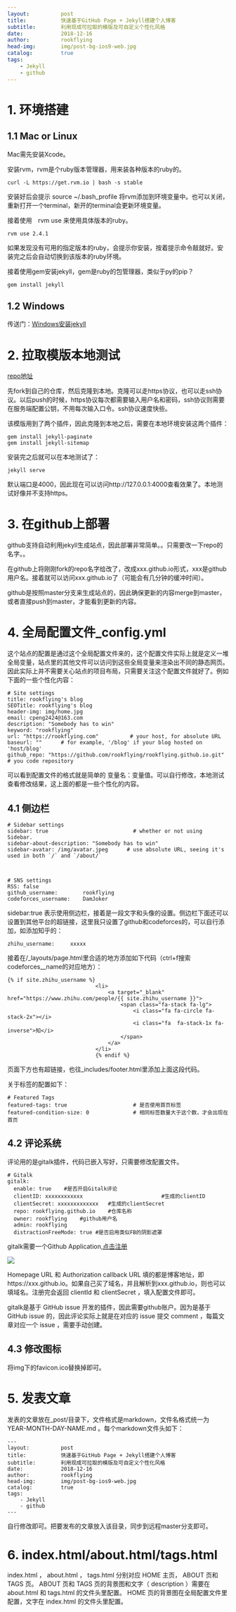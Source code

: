 ```yaml
---
layout:          post
title:           快速基于GitHub Page + Jekyll搭建个人博客
subtitle:        利用现成可拉取的模版及可自定义个性化风格
date:            2018-12-16
author:          rookflying
head-img:        img/post-bg-ios9-web.jpg
catalog:         true
tags:
    - Jekyll
    - github
---
```


# 1. 环境搭建

## 1.1 Mac or Linux

Mac需先安装Xcode。

安装rvm，rvm是个ruby版本管理器，用来装各种版本的ruby的。

```
curl -L https://get.rvm.io | bash -s stable
```

安装好后会提示 source ~/.bash_profile 将rvm添加到环境变量中。也可以关闭，重新打开一个terminal，新开的terminal会更新环境变量。

接着使用　rvm use 来使用具体版本的ruby。

```
rvm use 2.4.1
```

如果发现没有可用的指定版本的ruby，会提示你安装，按着提示命令敲就好。安装完之后会自动切换到该版本的ruby环境。

接着使用gem安装jekyll，gem是ruby的包管理器，类似于py的pip？

```
gem install jekyll
```

## 1.2 Windows

传送门：[Windows安装jekyll](https://blog.csdn.net/qiujuer/article/details/44620019)

# 2. 拉取模版本地测试


[repo地址](https://github.com/rookflying/rookflying.github.io)

先fork到自己的仓库，然后克隆到本地。克隆可以走https协议，也可以走ssh协议。以后push的时候，https协议每次都需要输入用户名和密码，ssh协议则需要在服务端配置公钥，不用每次输入口令。ssh协议速度快些。

该模版用到了两个插件，因此克隆到本地之后，需要在本地环境安装这两个插件：

```
gem install jekyll-paginate
gem install jekyll-sitemap
```

安装完之后就可以在本地测试了：

```
jekyll serve
```

默认端口是4000，因此现在可以访问http://127.0.0.1:4000查看效果了。本地测试好像并不支持https。

# 3. 在github上部署

github支持自动利用jekyll生成站点，因此部署非常简单。。只需要改一下repo的名字。。

在github上将刚刚fork的repo名字给改了，改成xxx.github.io形式，xxx是github用户名。接着就可以访问xxx.github.io了（可能会有几分钟的缓冲时间）。

github是按照master分支来生成站点的，因此确保更新的内容merge到master，或者直接push到master，才能看到更新的内容。

# 4. 全局配置文件_config.yml

这个站点的配置是通过这个全局配置文件来的，这个配置文件实际上就是定义一堆全局变量，站点里的其他文件可以访问到这些全局变量来渲染出不同的静态网页。因此实际上并不需要关心站点的项目布局，只需要关注这个配置文件就好了。例如下面的一些个性化内容：

```
# Site settings
title: rookflying's blog
SEOTitle: rookflying's blog
header-img: img/home.jpg
email: cpeng2424@163.com
description: "Somebody has to win"
keyword: "rookflying"
url: "https://rookflying.com"          # your host, for absolute URL
baseurl: ""      # for example, '/blog' if your blog hosted on 'host/blog'
github_repo: "https://github.com/rookflying/rookflying.github.io.git" # you code repository
```

可以看到配置文件的格式就是简单的 变量名：变量值。可以自行修改，本地测试查看修改结果，这上面的都是一些个性化的内容。

## 4.1 侧边栏

```
# Sidebar settings
sidebar: true                           # whether or not using Sidebar.
sidebar-about-description: "Somebody has to win"
sidebar-avatar: /img/avatar.jpeg      # use absolute URL, seeing it's used in both `/` and `/about/`



# SNS settings
RSS: false
github_username:        rookflying
codeforces_username:    DamJoker
```

sidebar:true 表示使用侧边栏，接着是一段文字和头像的设置。侧边栏下面还可以设置到其他平台的超链接，这里我只设置了github和codeforces的，可以自行添加，如添加知乎的：

```
zhihu_username:     xxxxx
```

接着在/_layouts/page.html里合适的地方添加如下代码（ctrl+f搜索codeforces__name的对应地方）：

```
{% if site.zhihu_username %}
                            <li>
                                <a target="_blank" href="https://www.zhihu.com/people/{{ site.zhihu_username }}">
                                    <span class="fa-stack fa-lg">
                                        <i class="fa fa-circle fa-stack-2x"></i>
                                        <i class="fa  fa-stack-1x fa-inverse">知</i>
                                    </span>
                                </a>
                            </li>
                            {% endif %}
```

页面下方也有超链接，也往_includes/footer.html里添加上面这段代码。

关于标签的配置如下：

```
# Featured Tags
featured-tags: true                     # 是否使用首页标签
featured-condition-size: 0              # 相同标签数量大于这个数，才会出现在首页
```

## 4.2 评论系统

评论用的是gitalk插件，代码已嵌入写好，只需要修改配置文件。

```
# Gitalk
gitalk:
  enable: true    #是否开启Gitalk评论
  clientID: xxxxxxxxxxxx                         #生成的clientID
  clientSecret: xxxxxxxxxxxxx   #生成的clientSecret
  repo: rookflying.github.io    #仓库名称
  owner: rookflying    #github用户名
  admin: rookflying
  distractionFreeMode: true #是否启用类似FB的阴影遮罩
```

gitalk需要一个Github Application,[点击注册](https://github.com/settings/applications/new)

![](https://github.com/rookflying/rookflying.github.io/blob/master/img/github_jekyll/register_github_application.png)

Homepage URL 和 Authorization callback URL 填的都是博客地址，即https://xxx.github.io。如果自己买了域名，并且解析到xxx.github.io，则也可以填域名。注册完会返回 clientId 和 clientSecret ，填入配置文件即可。

gitalk是基于 GitHub issue 开发的插件，因此需要github账户。因为是基于 GitHub issue 的，因此评论实际上就是在对应的 issue 提交 comment ，每篇文章对应一个 issue ，需要手动创建。

## 4.3 修改图标

将img下的favicon.ico替换掉即可。

# 5. 发表文章

发表的文章放在_post/目录下，文件格式是markdown，文件名格式统一为 YEAR-MONTH-DAY-NAME.md 。每个markdown文件头如下：

```
---
layout:          post
title:           快速基于GitHub Page + Jekyll搭建个人博客
subtitle:        利用现成可拉取的模版及可自定义个性化风格
date:            2018-12-16
author:          rookflying
head-img:        img/post-bg-ios9-web.jpg
catalog:         true
tags:
    - Jekyll
    - github
---
```

自行修改即可。把要发布的文章放入该目录，同步到远程master分支即可。

# 6. index.html/about.html/tags.html

index.html ， about.html ， tags.html 分别对应 HOME 主页， ABOUT 页和 TAGS 页。 ABOUT 页和 TAGS 页的背景图和文字（ description ）需要在 about.html 和 tags.html 的文件头里配置。 HOME 页的背景图在全局配置文件里配置，文字在 index.html 的文件头里配置。
